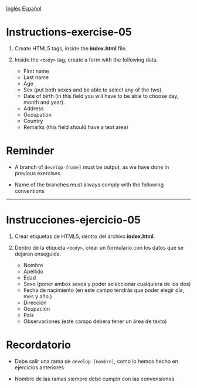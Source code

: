 [Inglés](#Instructions-exercise-05)
[Español](#Instrucciones-ejercicio-05)

# Instructions-exercise-05

1. Create HTML5 tags, inside the **index.html** file.

2. Inside the `<body>` tag, create a form with the following data.

   - First name
   - Last name
   - Age
   - Sex (put both sexes and be able to select any of the two)
   - Date of birth (in this field you will have to be able to choose day, month and year).
   - Address
   - Occupation
   - Country
   - Remarks (this field should have a text area)

# Reminder

- A branch of `develop-[name]` must be output, as we have done in previous exercises.

- Name of the branches must always comply with the following conventions

---

# Instrucciones-ejercicio-05

1. Crear etiquetas de HTML5, dentro del archivo **index.html**.

2. Dentro de la etiqueta `<body>`, crear un formulario con los datos que se dejaran enseguida.

   - Nombre
   - Apellido
   - Edad
   - Sexo (poner ambos sexos y poder seleccionar cualquiera de los dos)
   - Fecha de nacimiento (en este campo tendrás que poder elegir día, mes y año.)
   - Dirección
   - Ocupación
   - País
   - Observaciones (este campo debera tener un área de texto)

# Recordatorio

- Debe salir una rama de `develop-[nombre]`, como lo hemos hecho en ejercicios anteriores

- Nombre de las ramas siempre debe cumplir con las convensiones
